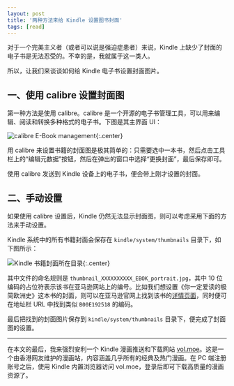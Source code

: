 ```yaml
---
layout: post
title: '两种方法来给 Kindle 设置图书封面'
tags: [read]
---
```


对于一个完美主义者（或者可以说是强迫症患者）来说，Kindle 上缺少了封面的电子书是无法忍受的。不幸的是，我就属于这一类人。

所以，让我们来谈谈如何给 Kindle 电子书设置封面图片。

## 一、使用 calibre 设置封面图

第一种方法是使用 calibre。calibre 是一个开源的电子书管理工具，可以用来编辑、阅读和转换多种格式的电子书。下图是其主界面 UI：

![calibre E-Book management]({{site.img_url}}/2018-calibre.png){:.center}

用 calibre 来设置书籍的封面图是极其简单的：只需要选中一本书，然后点击工具栏上的“编辑元数据”按钮，然后在弹出的窗口中选择“更换封面”，最后保存即可。

使用 calibre 发送到 Kindle 设备上的电子书，便会带上刚才设置的封面。

## 二、手动设置

如果使用 calibre 设置后，Kindle 仍然无法显示封面图，则可以考虑采用下面的方法来手动设置。

Kindle 系统中的所有书籍封面会保存在 `kindle/system/thumbnails` 目录下，如下图所示：

![Kindle 书籍封面所在目录]({{site.img_url}}/2018-kindle-thumbnails.png){:.center}

其中文件的命名规则是 `thumbnail_XXXXXXXXXX_EBOK_portrait.jpg`，其中 10 位编码的占位符表示该书在亚马逊网站上的编号。比如我们想设置《你一定爱读的极简欧洲史》这本书的封面，则可以在亚马逊官网上找到该书的[详情页面](https://www.amazon.cn/dp/B00E192518/)，同时便可在地址栏 URL 中找到类似 `B00E192518` 的编码。

最后把找到的封面图片保存到 `kindle/system/thumbnails` 目录下，便完成了封面图的设置。

-----

在本文的最后，我来强烈安利一个 Kindle 漫画推送和下载网站 [vol.moe](https://vol.moe)。这是一个由香港网友维护的漫画站，内容涵盖几乎所有的经典及热门漫画。在 PC 端注册账号之后，使用 Kindle 内置浏览器访问 vol.moe，登录后即可下载高质量的漫画资源了。